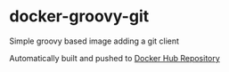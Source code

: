 # docker-groovy-git
Simple groovy based image adding a git client

Automatically built and pushed to [Docker Hub Repository](https://hub.docker.com/r/alxsoft/groovy-git/)
